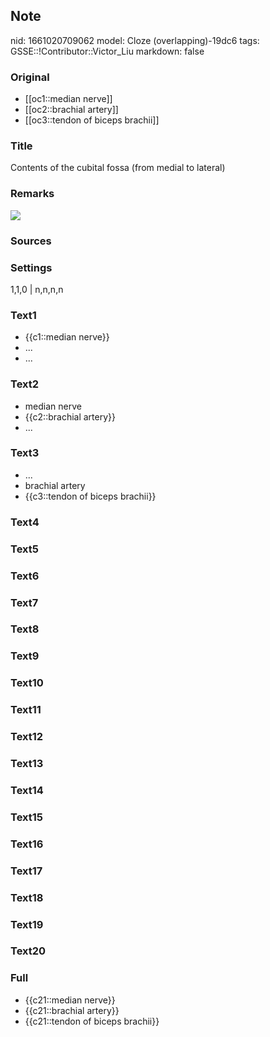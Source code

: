 ## Note
nid: 1661020709062
model: Cloze (overlapping)-19dc6
tags: GSSE::!Contributor::Victor_Liu
markdown: false

### Original
- [[oc1::median nerve]]
- [[oc2::brachial artery]]
- [[oc3::tendon of biceps brachii]]

### Title
Contents of the cubital fossa (from medial to lateral)

### Remarks
<img src="easy-diagram-cubital-fossa-.jpg">

### Sources


### Settings
1,1,0 | n,n,n,n

### Text1
- {{c1::median nerve}}
- ...
- ...

### Text2
- median nerve
- {{c2::brachial artery}}
- ...

### Text3
- ...
- brachial artery
- {{c3::tendon of biceps brachii}}

### Text4


### Text5


### Text6


### Text7


### Text8


### Text9


### Text10


### Text11


### Text12


### Text13


### Text14


### Text15


### Text16


### Text17


### Text18


### Text19


### Text20


### Full
- {{c21::median nerve}}
- {{c21::brachial artery}}
- {{c21::tendon of biceps brachii}}
